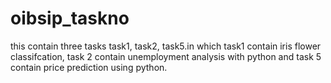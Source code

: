 # oibsip_taskno
this contain three tasks task1, task2, task5.in which task1 contain iris flower classifcation, task 2 contain unemployment analysis with python and task 5 contain price prediction using python.
